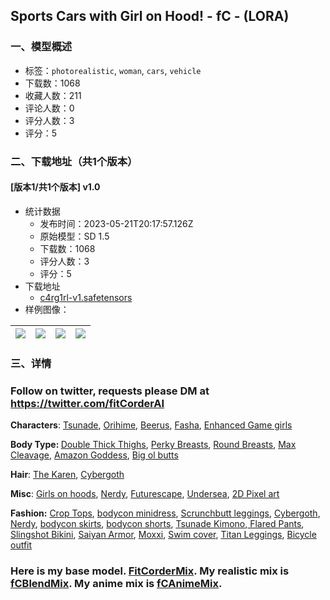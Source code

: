 ## Sports Cars with Girl on Hood! - fC - (LORA)
### 一、模型概述

- 标签：`photorealistic`, `woman`, `cars`, `vehicle`
- 下载数：1068
- 收藏人数：211
- 评论人数：0
- 评分人数：3
- 评分：5

### 二、下载地址（共1个版本）

#### [版本1/共1个版本] v1.0

- 统计数据
  - 发布时间：2023-05-21T20:17:57.126Z
  - 原始模型：SD 1.5
  - 下载数：1068
  - 评分人数：3
  - 评分：5
- 下载地址
  - [c4rg1rl-v1.safetensors](https://civitai.com/api/download/models/77208)
- 样例图像：

| <img src="https://image.civitai.com/xG1nkqKTMzGDvpLrqFT7WA/5dee9440-d997-4636-a159-eef17e671d75/width=450/865724.jpeg" /> | <img src="https://image.civitai.com/xG1nkqKTMzGDvpLrqFT7WA/567af085-0460-447f-a7f0-abef122df019/width=450/865729.jpeg" /> | <img src="https://image.civitai.com/xG1nkqKTMzGDvpLrqFT7WA/2bb0bce3-3967-4f3f-ae96-d1f38f14d222/width=450/865915.jpeg" /> | <img src="https://image.civitai.com/xG1nkqKTMzGDvpLrqFT7WA/d65f814b-51de-4bf3-8f16-589718ec4cf8/width=450/865734.jpeg" /> |
| ---- | ---- | ---- | ---- |


### 三、详情
<h3><strong>Follow on twitter, requests please DM a</strong>t <a target="_blank" rel="ugc" href="https://twitter.com/fitCorderAI">https://twitter.com/fitCorderAI</a></h3><p><strong>Characters</strong>: <a target="_blank" rel="ugc" href="https://civitai.com/models/71507/tsunade-naruto-fc-lora">Tsunade</a>, <a target="_blank" rel="ugc" href="https://civitai.com/models/71709">Orihime</a>, <a target="_blank" rel="ugc" href="https://civitai.com/models/68920/beerus-and-beerus-outfit-dragonball-lora">Beerus</a>, <a target="_blank" rel="ugc" href="https://civitai.com/models/74760/fasha-seripa-dragon-ball-fc-lora">Fasha</a>, <a target="_blank" rel="ugc" href="https://civitai.com/models/74692/aerith-enhanced-breast-collection-video-game-ladies-fc-lora">Enhanced Game girls</a></p><p><strong>Body Type: </strong><a target="_blank" rel="ugc" href="https://civitai.com/models/63054/double-thick-thighs-pawg-ass-fbb-fc-lora">Double Thick Thighs</a>, <a target="_blank" rel="ugc" href="https://civitai.com/models/61639/perfect-perky-breasts-and-slim-figure-fc-lora">Perky Breasts</a>, <a target="_blank" rel="ugc" href="https://civitai.com/models/61099/perfect-full-round-breasts-and-hourglass-figure-fc-lora">Round Breasts</a>, <a target="_blank" rel="ugc" href="https://civitai.com/models/58851/massive-breast-with-max-cleavage-fc-lora">Max Cleavage</a>, <a target="_blank" rel="ugc" href="https://civitai.com/models/54707/amazon-goddess-fc-fbb-lora">Amazon Goddess</a>, <a target="_blank" rel="ugc" href="https://civitai.com/models/68772/big-booty-pawg-fc-lora">Big ol butts</a></p><p><strong>Hair</strong>: <a target="_blank" rel="ugc" href="https://civitai.com/models/74732/can-i-talk-to-your-manager-haircut-fc-lora">The Karen</a>, <a target="_blank" rel="ugc" href="https://civitai.com/models/60015/cybergoth-fc-lora">Cybergoth</a></p><p><strong>Misc</strong>: <a target="_blank" rel="ugc" href="https://civitai.com/models/72477/sports-cars-with-girl-on-hood-fc-lora">Girls on hoods</a>, <a target="_blank" rel="ugc" href="https://civitai.com/models/54387/nerdy-aesthetic-fc-lora">Nerdy</a>, <a target="_blank" rel="ugc" href="https://civitai.com/models/58764/cityscapescenery-style1-fc-lora">Futurescape</a>, <a target="_blank" rel="ugc" href="https://civitai.com/models/59994/undersea-depths-fc-lora">Undersea</a>, <a target="_blank" rel="ugc" href="https://civitai.com/models/74630/2d-pixel-art-video-game-style-fc-lora">2D Pixel art</a></p><p><strong>Fashion:</strong> <a target="_blank" rel="ugc" href="https://civitai.com/models/57287/crop-tops-fc-lora">Crop Tops</a>, <a target="_blank" rel="ugc" href="https://civitai.com/models/54274/choker-minidress-fc-clothing-lora">bodycon minidress</a>, <a target="_blank" rel="ugc" href="https://civitai.com/models/54175/scrunchbutt-leggings-fc-clothing-lora">Scrunchbutt leggings</a>, <a target="_blank" rel="ugc" href="https://civitai.com/models/60015/cybergoth-fc-lora">Cybergoth</a>, <a target="_blank" rel="ugc" href="https://civitai.com/models/54387/nerdy-aesthetic-fc-lora">Nerdy</a>, <a target="_blank" rel="ugc" href="https://civitai.com/models/65656/bodycon-skirts-pencil-skirt-fc-lora">bodycon skirts</a>, <a target="_blank" rel="ugc" href="https://civitai.com/models/66040/bodycon-shorts-fc">bodycon shorts</a>, <a target="_blank" rel="ugc" href="https://civitai.com/models/72417/tsunade-outfit-fc-lora">Tsunade Kimono</a>,<a target="_blank" rel="ugc" href="https://civitai.com/models/73267/flared-drawstring-pants"> Flared Pants</a>, <a target="_blank" rel="ugc" href="https://civitai.com/models/73551">Slingshot Bikini</a>, <a target="_blank" rel="ugc" href="https://civitai.com/models/73793/female-saiyan-battle-armor-fc-lora">Saiyan Armor</a>, <a target="_blank" rel="ugc" href="https://civitai.com/models/67355/moxxi-outfit-fc-lora">Moxxi</a>, <a target="_blank" rel="ugc" href="https://civitai.com/models/74265/fishnet-swim-cover">Swim cover</a>, <a target="_blank" rel="ugc" href="https://civitai.com/models/73596/female-titan-leggings-fc-lora">Titan Leggings</a>, <a target="_blank" rel="ugc" href="https://civitai.com/models/72546/bicycle-outfit-fc-lora">Bicycle outfit</a></p><h3><strong>Here is my base model.</strong> <a target="_blank" rel="ugc" href="https://civitai.com/models/55036/fitcordermix-16-fc">FitCorderMix</a>. My realistic mix is <a target="_blank" rel="ugc" href="https://civitai.com/models/64541">fCBlendMix</a>. My anime mix is <a target="_blank" rel="ugc" href="https://civitai.com/models/64548/">fCAnimeMix</a>.</h3>